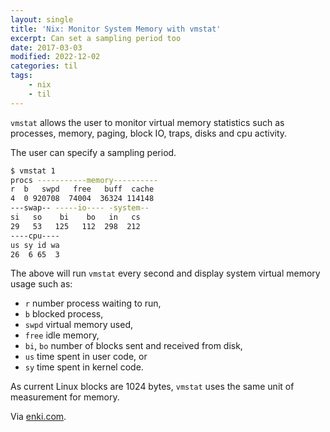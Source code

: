 ```yaml
---
layout: single
title: 'Nix: Monitor System Memory with vmstat'
excerpt: Can set a sampling period too
date: 2017-03-03
modified: 2022-12-02
categories: til
tags:
    - nix
    - til
---
```


`vmstat` allows the user to monitor virtual memory statistics such as processes,
memory, paging, block IO, traps, disks and cpu activity.

The user can specify a sampling period.

```bash
$ vmstat 1
procs -----------memory----------
r  b   swpd   free   buff  cache
4  0 920708  74004  36324 114148
---swap-- -----io---- -system--
si   so    bi    bo   in   cs
29   53   125   112  298  212
----cpu----
us sy id wa
26  6 65  3
```

The above will run `vmstat` every second and display system virtual memory usage
such as:

-   `r` number process waiting to run,
-   `b` blocked process,
-   `swpd` virtual memory used,
-   `free` idle memory,
-   `bi`, `bo` number of blocks sent and received from disk,
-   `us` time spent in user code, or
-   `sy` time spent in kernel code.

As current Linux blocks are 1024 bytes, `vmstat` uses the same unit of measurement
for memory.

Via [enki.com](https://app.enkipro.com/#/insight/55c93d553d25fc2e0079a8b4).
